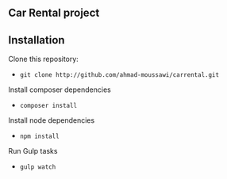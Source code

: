 ## Car Rental project 

## Installation 

Clone this repository:
 - `git clone http://github.com/ahmad-moussawi/carrental.git`

Install composer dependencies
 - `composer install`

Install node dependencies
 - `npm install`

Run Gulp tasks
 - `gulp watch`
